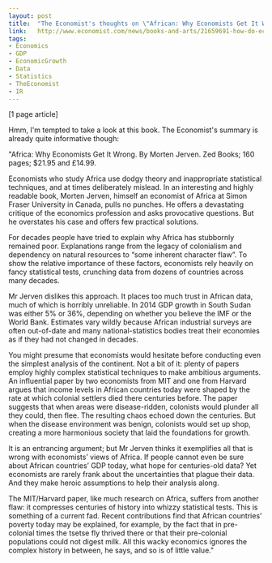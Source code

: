 ```yaml
---
layout: post
title:  "The Economist's thoughts on \"African: Why Economists Get It Wrong\""
link:   http://www.economist.com/news/books-and-arts/21659691-how-do-economists-talk-about-africa-no-fear-tread
tags:
- Economics
- GDP
- EconomicGrowth
- Data
- Statistics
- TheEconomist
- IR
---
```


[1 page article]

Hmm, I'm tempted to take a look at this book.  The Economist's summary is already quite informative though:

"Africa: Why Economists Get It Wrong. By Morten Jerven. Zed Books; 160 pages; $21.95 and £14.99.

Economists who study Africa use dodgy theory and inappropriate statistical techniques, and at times deliberately mislead. In an interesting and highly readable book, Morten Jerven, himself an economist of Africa at Simon Fraser University in Canada, pulls no punches. He offers a devastating critique of the economics profession and asks provocative questions. But he overstates his case and offers few practical solutions.

For decades people have tried to explain why Africa has stubbornly remained poor. Explanations range from the legacy of colonialism and dependency on natural resources to “some inherent character flaw”. To show the relative importance of these factors, economists rely heavily on fancy statistical tests, crunching data from dozens of countries across many decades.

Mr Jerven dislikes this approach. It places too much trust in African data, much of which is horribly unreliable. In 2014 GDP growth in South Sudan was either 5% or 36%, depending on whether you believe the IMF or the World Bank. Estimates vary wildly because African industrial surveys are often out-of-date and many national-statistics bodies treat their economies as if they had not changed in decades.

You might presume that economists would hesitate before conducting even the simplest analysis of the continent. Not a bit of it: plenty of papers employ highly complex statistical techniques to make ambitious arguments. An influential paper by two economists from MIT and one from Harvard argues that income levels in African countries today were shaped by the rate at which colonial settlers died there centuries before. The paper suggests that when areas were disease-ridden, colonists would plunder all they could, then flee. The resulting chaos echoed down the centuries. But when the disease environment was benign, colonists would set up shop, creating a more harmonious society that laid the foundations for growth.

It is an entrancing argument; but Mr Jerven thinks it exemplifies all that is wrong with economists’ views of Africa. If people cannot even be sure about African countries’ GDP today, what hope for centuries-old data? Yet economists are rarely frank about the uncertainties that plague their data. And they make heroic assumptions to help their analysis along.

The MIT/Harvard paper, like much research on Africa, suffers from another flaw: it compresses centuries of history into whizzy statistical tests. This is something of a current fad. Recent contributions find that African countries’ poverty today may be explained, for example, by the fact that in pre-colonial times the tsetse fly thrived there or that their pre-colonial populations could not digest milk. All this wacky economics ignores the complex history in between, he says, and so is of little value."